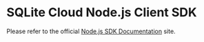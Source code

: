 # SQLite Cloud Node.js Client SDK

Please refer to the official [Node.js SDK Documentation](https://docs.sqlitecloud.io/docs/sdk/nodejs/intro) site.

